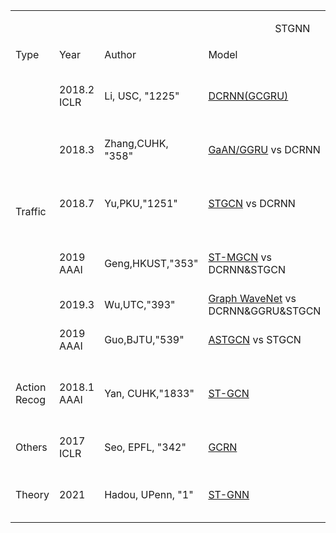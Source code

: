 <table>
  <tr>
      <td colspan="6"><p align="center">STGNN</p></td>
  </tr>
  <tr>
      <td >Type</td>
      <td >Year</td>
      <td >Author</td>
      <td >Model</td>
      <td >Intro</td>
      <td >PS</td>
  </tr>
  <tr>
     <td rowspan="6">Traffic </td>
     <td >2018.2 ICLR</td>
     <td >Li, USC, "1225"</td>
     <td ><a href="https://scholar.google.com/scholar?hl=en&as_sdt=0%2C5&q=Diffusion+convolutional+recurrent+neural+network%3A+Data-driven+traffic+forecasting&btnG=">DCRNN(GCGRU)</a></td>
     <td >Diffusion Conv + GRU</td>
     <td > Traffic Forecasting (T'→T) - Traffic Speed(LA&BAY)<a href="https://github.com/liyaguang/DCRNN"> - tf(802*)</a> <a href="https://github.com/chnsh/DCRNN_PyTorch">torch(232*)</a></td>
  </tr>
  <tr>
     <td >2018.3</td>
     <td >Zhang,CUHK, "358"</td>
     <td ><a href="https://scholar.google.com/scholar?hl=zh-CN&as_sdt=0%2C5&as_vis=1&q=Gaan%3A+Gated+attention+networks+for+learning+on+large+and+spatiotemporal+graphs&btnG=">GaAN/GGRU</a>   vs DCRNN</td>
     <td >Attention+RNN</td>
     <td >Traffic Speed Forecaseting (J→K)- LA </td>
  </tr>
  <tr>
     <td >2018.7</td>
     <td >Yu,PKU,"1251"</td>
     <td ><a href="https://scholar.google.com/scholar?hl=zh-CN&as_sdt=0%2C5&as_vis=1&q=Spatio-temporal+graph+convolutional+networks%3A+A+deep+learning+framework+for+traffic+forecasting&btnG=">STGCN</a> vs DCRNN</td>
     <td > ChebNet/GCN+Gated 1D-Conv(GLU)</td>
     <td >Traffic forecast (M→H)-BJ&PeMS- <a href="https://github.com/VeritasYin/STGCN_IJCAI-18" >tf(613*)</a> <a href="https://github.com/FelixOpolka/STGCN-PyTorch" >torch(212*)</a></td>
  </tr>
  <tr>
     <td >2019 AAAI</td>
     <td >Geng,HKUST,"353"</td>
     <td ><a href="https://scholar.google.com/scholar?hl=zh-CN&as_sdt=0%2C5&as_vis=1&q=Spatiotemporal+multi-graph+convolution+network+for+ride-hailing+demand+forecasting&btnG=">ST-MGCN</a> vs DCRNN&STGCN</td>
     <td >Multi-graph Conv+CGRNN</td>
     <td >Ride-hailing Demand Forecasting(T→1)-BJ&SH</td>
  </tr>
  <tr>
     <td >2019.3</td>
     <td >Wu,UTC,"393"</td>
     <td ><a href="https://scholar.google.com/scholar?hl=zh-CN&as_sdt=0%2C5&as_vis=1&q=Graph+wavenet+for+deep+spatial-temporal+graph+modeling&btnG=">Graph WaveNet</a> vs DCRNN&GGRU&STGCN</td>
     <td >GCN+TCN+self-adaptive adjacency</td>
     <td >Traffic Forecasting (S→T)-LA&BAY</td>
  </tr>
   <tr>
     <td >2019 AAAI</td>
     <td >Guo,BJTU,"539"</td>
     <td ><a href="https://scholar.google.com/scholar?q=Attention+based+spatialtemporal+graph+convolutional+networks+for+traffic+flow+forecasting&inst=1597255436240989024">ASTGCN</a> vs STGCN</td>
     <td >GCN+CNN+spatial&temporal attention</td>
     <td >Traffic Flow Forecast (N→T) - PeMS</td>
  </tr>
  
  <tr>
     <td rowspan="1">Action Recog </td>
     <td >2018.1 AAAI</td>
     <td >Yan, CUHK,"1833"</td>
     <td ><a href="https://scholar.google.com/scholar?hl=zh-CN&as_sdt=0%2C5&as_vis=1&q=Spatial+temporal+graph+convolutional+networks+for+skeleton-based+action+recognition&btnG=">ST-GCN</a></td>
     <td >GCN+1D-Conv</td>
     <td >Skeleton Action Recognition (Classification)-Kinetics&NTU-RGBD<a href="https://github.com/yysijie/st-gcn?git" > torch(924*)</a></td>
  </tr>
  <tr>
     <td rowspan="1">Others </td>
     <td >2017 ICLR</td>
     <td >Seo, EPFL, "342"</td>
     <td ><a href="https://scholar.google.com/scholar?hl=zh-CN&as_sdt=0%2C5&as_vis=1&q=Structured+sequence+modeling+with+graph+convolutional+recurrent+networks&btnG=">GCRN</td>
     <td >LSTM+ChebNet</td>
     <td >Sequencing Modeling (J→K) -  moving MNIST/NLP </td>
  </tr>
   <tr>
     <td rowspan="1">Theory </td>
     <td >2021</td>
     <td >Hadou, UPenn, "1"</td>
     <td ><a href="https://scholar.google.com/scholar?hl=en&as_sdt=0%2C5&inst=1597255436240989024&q=SPACE-TIME+GRAPH+NEURAL+NETWORKS&btnG=">ST-GNN</a></td>
     <td >Diffusion Equation</td>
     <td > decentralized flocking &
unlabeled motion planning</td>
  </tr>
  
</table>
